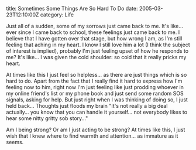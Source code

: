 title: Sometimes Some Things Are So Hard To Do
date: 2005-03-23T12:10:00Z
category: Life

Just all of a sudden, some of my sorrows just came back to me. It's like… ever since I came back to school, these feelings just came back to me. I believe that I have gotten over that stage, but how wrong I am, as I'm still feeling that aching in my heart. I know I still love him a lot (I think the subject of interest is implied), probably I'm just feeling upset of how he responds to me? It's like… I was given the cold shoulder: so cold that it really pricks my heart.

At times like this I just feel so helpless… as there are just things which is so hard to do. Apart from the fact that I really find it hard to express how I'm feeling now to him, right now I'm just feeling like just prodding whoever in my online friend's list or my phone book and just send some random SOS signals, asking for help. But just right when I was thinking of doing so, I just held back… Thoughts just floods my brain "It's not really a big deal actually… you know that you can handle it yourself… not everybody likes to hear some nitty gritty sob story…"

Am I being strong? Or am I just acting to be strong? At times like this, I just wish that I knew where to find warmth and attention… as immature as it seems.
